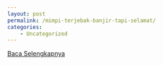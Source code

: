 ```yaml
---
layout: post
permalink: /mimpi-terjebak-banjir-tapi-selamat/
categories:
    - Uncategorized
---
```


[Baca Selengkapnya](/05)